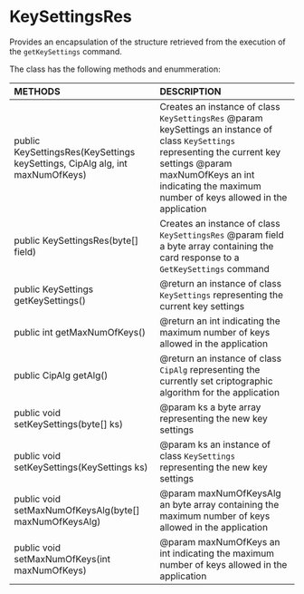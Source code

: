 # KeySettingsRes
Provides an encapsulation of the structure retrieved from the execution of the <code>getKeySettings</code> command.

The class has the following methods and enummeration:

|METHODS                                       |DESCRIPTION                                                                                        |
|:---------------------------------------------|:--------------------------------------------------------------------------------------------------|
|public KeySettingsRes(KeySettings keySettings, CipAlg alg, int maxNumOfKeys)|Creates an instance of class <code>KeySettingsRes</code> @param keySettings an instance of class <code>KeySettings</code> representing the current key settings @param maxNumOfKeys an int indicating the maximum number of keys allowed in the application|
|public KeySettingsRes(byte[] field)|Creates an instance of class <code>KeySettingsRes</code> @param field a byte array containing the card response to a <code>GetKeySettings</code> command|
|public KeySettings getKeySettings()|@return an instance of class <code>KeySettings</code> representing the current key settings|
|public int getMaxNumOfKeys()|@return an int indicating the maximum number of keys allowed in the application|
|public CipAlg getAlg()|@return an instance of class <code>CipAlg</code> representing the currently set criptographic algorithm for the application|
|public void setKeySettings(byte[] ks)|@param ks a byte array representing the new key settings|
|public void setKeySettings(KeySettings ks)|@param ks an instance of class <code>KeySettings</code> representing the new key settings|
|public void setMaxNumOfKeysAlg(byte[] maxNumOfKeysAlg)|@param maxNumOfKeysAlg an byte array containing the maximum number of keys allowed in the application|
|public void setMaxNumOfKeys(int maxNumOfKeys)|@param maxNumOfKeys an int indicating the maximum number of keys allowed in the application|
   
